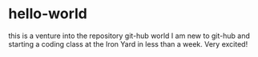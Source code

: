 # hello-world
this is a venture into the repository git-hub world
I am new to git-hub and starting a coding class at the Iron Yard in less than a week. Very excited!
